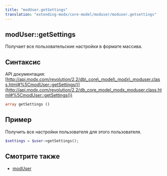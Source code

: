 ```yaml
---
title: "modUser.getSettings"
translation: "extending-modx/core-model/moduser/moduser.getsettings"
---
```


## modUser::getSettings

Получает все пользовательские настройки в формате массива.

## Синтаксис

API документация: [http://api.modx.com/revolution/2.2/db\_core\_model\_modx\_moduser.class.html#%5CmodUser::getSettings()](http://api.modx.com/revolution/2.2/db_core_model_modx_moduser.class.html#%5CmodUser::getSettings())

``` php
array getSettings ()
```

## Пример

Получить все настройки пользователя для этого пользователя.

``` php
$settings = $user->getSettings();
```

## Смотрите также

- [modUser](developing-in-modx/other-development-resources/class-reference/moduser "modUser")
